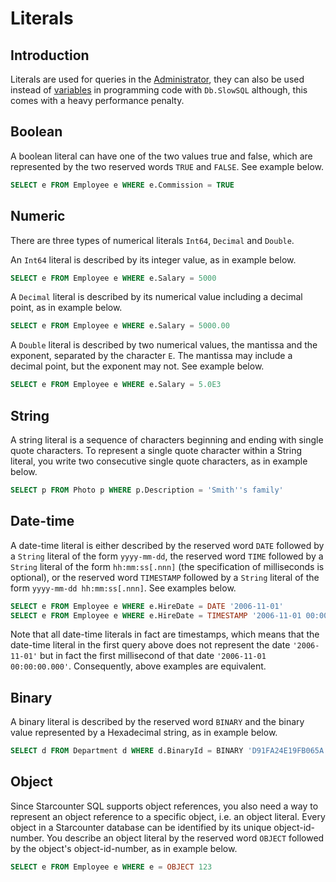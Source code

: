 # Literals

## Introduction

Literals are used for queries in the [Administrator](../working-with-starcounter/administrator-web-ui.md), they can also be used instead of [variables](../database/querying-with-sql.md#using-variables) in programming code with `Db.SlowSQL` although, this comes with a heavy performance penalty.

## Boolean

A boolean literal can have one of the two values true and false, which are represented by the two reserved words `TRUE` and `FALSE`. See example below.

```sql
SELECT e FROM Employee e WHERE e.Commission = TRUE
```

## Numeric

There are three types of numerical literals `Int64`, `Decimal` and `Double`.

An `Int64` literal is described by its integer value, as in example below.

```sql
SELECT e FROM Employee e WHERE e.Salary = 5000
```

A `Decimal` literal is described by its numerical value including a decimal point, as in example below.

```sql
SELECT e FROM Employee e WHERE e.Salary = 5000.00
```

A `Double` literal is described by two numerical values, the mantissa and the exponent, separated by the character `E`. The mantissa may include a decimal point, but the exponent may not. See example below.

```sql
SELECT e FROM Employee e WHERE e.Salary = 5.0E3
```

## String

A string literal is a sequence of characters beginning and ending with single quote characters. To represent a single quote character within a String literal, you write two consecutive single quote characters, as in example below.

```sql
SELECT p FROM Photo p WHERE p.Description = 'Smith''s family'
```

## Date-time

A date-time literal is either described by the reserved word `DATE` followed by a `String` literal of the form `yyyy-mm-dd`, the reserved word `TIME` followed by a `String` literal of the form `hh:mm:ss[.nnn]` \(the specification of milliseconds is optional\), or the reserved word `TIMESTAMP` followed by a `String` literal of the form `yyyy-mm-dd hh:mm:ss[.nnn]`. See examples below.

```sql
SELECT e FROM Employee e WHERE e.HireDate = DATE '2006-11-01'
SELECT e FROM Employee e WHERE e.HireDate = TIMESTAMP '2006-11-01 00:00:00'
```

Note that all date-time literals in fact are timestamps, which means that the date-time literal in the first query above does not represent the date `'2006-11-01'` but in fact the first millisecond of that date `'2006-11-01 00:00:00.000'`. Consequently, above examples are equivalent.

## Binary

A binary literal is described by the reserved word `BINARY` and the binary value represented by a Hexadecimal string, as in example below.

```sql
SELECT d FROM Department d WHERE d.BinaryId = BINARY 'D91FA24E19FB065A'
```

## Object

Since Starcounter SQL supports object references, you also need a way to represent an object reference to a specific object, i.e. an object literal. Every object in a Starcounter database can be identified by its unique object-id-number. You describe an object literal by the reserved word `OBJECT` followed by the object's object-id-number, as in example below.

```sql
SELECT e FROM Employee e WHERE e = OBJECT 123
```

